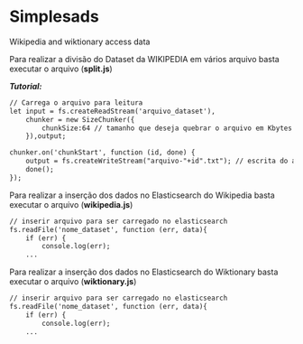 # Simplesads
Wikipedia and wiktionary access data

Para realizar a divisão do Dataset da WIKIPEDIA em vários arquivo basta executar o arquivo (<b>split.js</b>)

***Tutorial:***
```html
// Carrega o arquivo para leitura
let input = fs.createReadStream('arquivo_dataset'),
    chunker = new SizeChunker({
        chunkSize:64 // tamanho que deseja quebrar o arquivo em Kbytes
    }),output;

chunker.on('chunkStart', function (id, done) {
    output = fs.createWriteStream("arquivo-"+id".txt"); // escrita do arquivo
    done();
});

```


Para realizar a inserção dos dados no Elasticsearch do Wikipedia basta executar o arquivo (<b>wikipedia.js</b>)


```html
// inserir arquivo para ser carregado no elasticsearch
fs.readFile('nome_dataset', function (err, data){
	if (err) {
		console.log(err);
	...

```


Para realizar a inserção dos dados no Elasticsearch do Wiktionary basta executar o arquivo (<b>wiktionary.js</b>)


```html
// inserir arquivo para ser carregado no elasticsearch
fs.readFile('nome_dataset', function (err, data){
	if (err) {
		console.log(err);
	...

```
